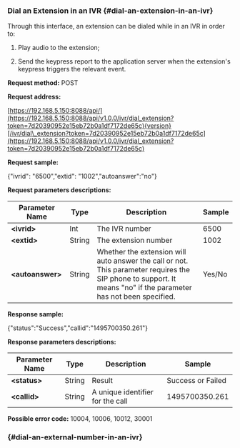 ### Dial an Extension in an IVR {#dial-an-extension-in-an-ivr}

Through this interface, an extension can be dialed while in an IVR in order to:

1. Play audio to the extension;

2. Send the keypress report to the application server when the extension's keypress triggers the relevant event.

**Request method:** POST

**Request address:**

[https://192.168.5.150:8088/api/](https://192.168.5.150:8088/api/v1.0.0/ivr/dial_extension?token=7d20390952e15eb72b0a1df7172de65c){version}[/ivr/dial\_extension?token=7d20390952e15eb72b0a1df7172de65c](https://192.168.5.150:8088/api/v1.0.0/ivr/dial_extension?token=7d20390952e15eb72b0a1df7172de65c)

**Request sample:**

{"ivrid": "6500","extid": "1002","autoanswer":"no"}

**Request parameters descriptions:**

| **Parameter Name** | **Type** | **Description** | **Sample** |
| --- | --- | --- | --- |
| **&lt;ivrid&gt;** | Int | The IVR number | 6500 |
| **&lt;extid&gt;** | String | The extension number | 1002 |
| **&lt;autoanswer&gt;** | String | Whether the extension will auto answer the call or not. This parameter requires the SIP phone to support. It means "no" if the parameter has not been specified. | Yes/No |

**Response sample:**

{"status":"Success","callid":"1495700350.261"}

**Response parameters descriptions:**

| **Parameter Name** | **Type** | **Description** | **Sample** |
| --- | --- | --- | --- |
| **&lt;status&gt;** | String | Result | Success or Failed |
| **&lt;callid&gt;** | String | A unique identifier for the call | 1495700350.261 |

**Possible error code:** 10004, 10006, 10012, 30001

###  {#dial-an-external-number-in-an-ivr}



